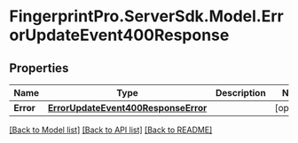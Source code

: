 # FingerprintPro.ServerSdk.Model.ErrorUpdateEvent400Response
## Properties

Name | Type | Description | Notes
------------ | ------------- | ------------- | -------------
**Error** | [**ErrorUpdateEvent400ResponseError**](ErrorUpdateEvent400ResponseError.md) |  | [optional] 

[[Back to Model list]](../README.md#documentation-for-models) [[Back to API list]](../README.md#documentation-for-api-endpoints) [[Back to README]](../README.md)

